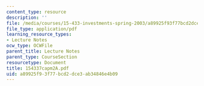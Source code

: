 ```yaml
---
content_type: resource
description: ''
file: /media/courses/15-433-investments-spring-2003/a89925f93f77bcd2dce3ab34846e4b09_154337capm2A.pdf
file_type: application/pdf
learning_resource_types:
- Lecture Notes
ocw_type: OCWFile
parent_title: Lecture Notes
parent_type: CourseSection
resourcetype: Document
title: 154337capm2A.pdf
uid: a89925f9-3f77-bcd2-dce3-ab34846e4b09
---
```

